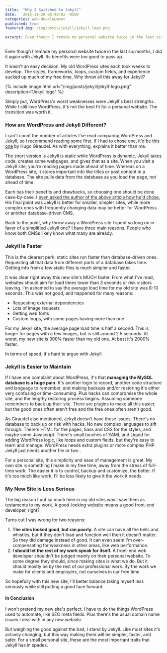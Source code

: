 ```yaml
---
title:  "Why I Switched to Jekyll"
date:   2015-11-29 05:40:02 -0500
categories: web-development
published: true
featured-img: /img/posts/jekyll/jekyll-logo.png

excerpt: Even though I remade my personal website twice in the last six months, I did it again with Jekyll.
---
```


Even though I remade my personal website twice in the last six months, I did it again with Jekyll. Its benefits were too good to pass up.

It wasn't an easy decision. My old WordPress sites each took weeks to develop. The styles, frameworks, loops, custom fields, and experience sucked up much of my free time. Why throw all this away for Jekyll?

{% include image.html url="/img/posts/jekyll/jekyll-logo.png" description="Jekyll logo" %}

Simply put, WordPress's worst weaknesses were Jekyll's best strengths. While I still love WordPress, it's not the best fit for a personal website. The transition was worth it.

### How are WordPress and Jekyll Different?

I can't count the number of articles I've read comparing WordPress and Jekyll, so I recommend reading some first. If I had to chose one, it'd be [this one](http://www.sitepoint.com/blogging-wordPress-or-jekyll/) by Hugo Giraudel. As with everything, explains it better than me.

The short version is Jekyll is static while WordPress is dynamic. Jekyll takes code, creates some webpages, and gives that as a site. When you visit a Jekyll site, you're reading pages made ahead of time. Whereas on a WordPress site, it stores important info like titles or post content in a database. The site pulls data from the database as you load the page, not ahead of time.

Each has their benefits and drawbacks, so choosing one should be done case-by-case. I [even asked the author of the above article how he'd chose.](https://github.com/HugoGiraudel/ama/issues/52) His final point was Jekyll is better for smaller, simpler sites, while more complex ones with frequently changing data may be better for WordPress or another database-driven CMS.

Back to the point, why throw away a WordPress site I spent so long on in favor of a simplified Jekyll one? I have three main reasons. People who know both CMSs likely know what many are already.

### Jekyll is Faster

This is the clearest perk: static sites run faster than database-driven ones. Requesting all that data from different parts of a database takes time. Getting info from a few static files is much simpler and faster.

It was clear right away this new site's MUCH faster. From what I've read, websites should aim for load times lower than 3 seconds or risk visitors leaving. I'm ashamed to say the average load time for my old site was 8-10 seconds. This was not good, and happened for many reasons:

* Requesting external dependencies
* Lots of image requests
* Getting web fonts
* Custom loops, with some pages having more than one

For my Jekyll site, the average page load time is half a second. This is longer for pages with a few images, but is still around 2.5 seconds. At worst, my new site is 300% faster than my old one. At best it's 2000% faster.

In terms of speed, it's hard to argue with Jekyll.

### Jekyll is Easier to Maintain

If I have one complaint about WordPress, it's that **managing the MySQL database is a huge pain.** It's another login to record, another code structure and language to remember, and making backups and/or restoring it's either very confusing or time-consuming. Plus hacks can compromise the whole site, and the lengthy restoring process begins. Assuming someone remembers to back up their site. There are plugins to make all this easier, but the good ones often aren't free and the free ones often aren't good.

As Giraudel also mentioned, Jekyll doesn't have these issues. There's no database to back up or risk with hacks. No new complex languages to sift through. There's HTML for the pages, Sass and CSS for the styles, and maybe some Javascript. There's small touches of YAML and Liquid for adding WordPress logic, like loops and custom fields, but they're easy to learn and manage. WordPress needs extra plugins or more complex PHP. Jekyll just needs another file or two..

For a personal site, this simplicity and ease of management is great. My own site is something I make in my free time, away from the stress of full-time work. The easier it is to control, backup and customize, the better. If it's too much like work, I'll be less likely to give it the work it needs.

### My New Site is Less Serious

The big reason I put so much time in my old sites was I saw them as testaments to my work. A good-looking website means a good front-end developer, right?

Turns out I was wrong for two reasons:

1. **The sites looked good, but ran poorly.** A site can have all the bells and whistles, but if they don't load and function well then it doesn't matter. So they did damage instead of good. It can even seem I'm over-compensating for weakness in other areas, like web performance.
2. **I should let the rest of my work speak for itself.** A front-end web developer shouldn't be judged mainly on their personal website. To some degree they should, since making sites is what we do. But it should mostly be by the rest of our professional work. By the work we make for clients and employers, not ourselves in our free time.

So hopefully with this new site, I'll better balance taking myself less seriously while still putting a good face forward.

#### In Conclusion

I won't pretend my new site's perfect. I have to do the things WordPress used to automate, like SEO meta fields. Plus there's the usual domain name issues I deal with in any new website.

But weighing the good against the bad, I stand by Jekyll. Like most sites it's actively changing, but this way making them will be simpler, faster, and safer. For a small personal site, these are the most important traits that Jekyll has in spades.